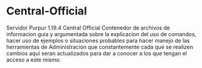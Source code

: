 # Central-Official
Servidor Purpur 1.19.4 Central Official
Contenedor de archivos de informacion guia y argumentada sobre la explicacion
del uso de comandos, hacer uso de ejemplos o situaciones probables para hacer
manejo de las herramientas de Administracion que constantemente cada que se realizen cambios
aqui seran actualizados para dar a conocer a los que tengan el acceso a este mismo.
